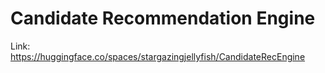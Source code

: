 # Candidate Recommendation Engine

Link: https://huggingface.co/spaces/stargazingjellyfish/CandidateRecEngine
